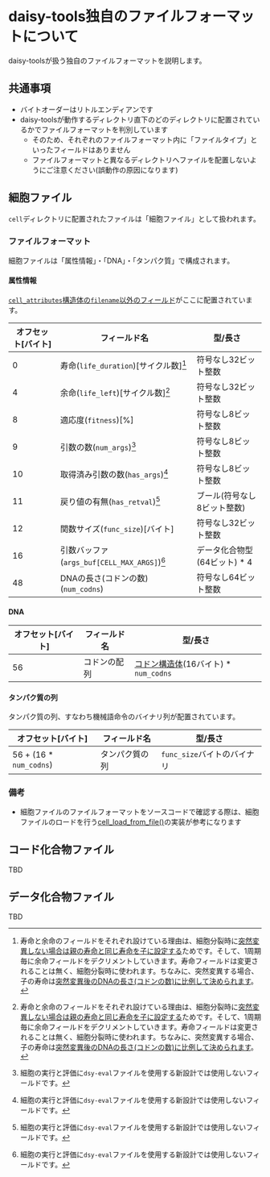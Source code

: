 # daisy-tools独自のファイルフォーマットについて

daisy-toolsが扱う独自のファイルフォーマットを説明します。

## 共通事項

- バイトオーダーはリトルエンディアンです
- daisy-toolsが動作するディレクトリ直下のどのディレクトリに配置されているかでファイルフォーマットを判別しています
  - そのため、それぞれのファイルフォーマット内に「ファイルタイプ」といったフィールドはありません
  - ファイルフォーマットと異なるディレクトリへファイルを配置しないようにご注意ください(誤動作の原因になります)

## 細胞ファイル

`cell`ディレクトリに配置されたファイルは「細胞ファイル」として扱われます。

### ファイルフォーマット

細胞ファイルは「属性情報」・「DNA」・「タンパク質」で構成されます。

#### 属性情報

[`cell_attributes`構造体の`filename`以外のフィールド](https://github.com/cupnes/daisy-tools/blob/89613d9fcccea2a4fea078ba394b314cac674d17/cell.h#L19-L31)がここに配置されています。

| オフセット[バイト] | フィールド名 | 型/長さ |
| --- | --- | --- |
| 0 | 寿命(`life_duration`)[サイクル数][^life_duration_left] | 符号なし32ビット整数 |
| 4 | 余命(`life_left`)[サイクル数][^life_duration_left] | 符号なし32ビット整数 |
| 8 | 適応度(`fitness`)[%] | 符号なし8ビット整数 |
| 9 | 引数の数(`num_args`)[^not_used_with_dsy-eval] | 符号なし8ビット整数 |
| 10 | 取得済み引数の数(`has_args`)[^not_used_with_dsy-eval] | 符号なし8ビット整数 |
| 11 | 戻り値の有無(`has_retval`)[^not_used_with_dsy-eval] | ブール(符号なし8ビット整数) |
| 12 | 関数サイズ(`func_size`)[バイト] | 符号なし32ビット整数 |
| 16 | 引数バッファ(`args_buf[CELL_MAX_ARGS]`)[^not_used_with_dsy-eval] | データ化合物型(64ビット) * 4 |
| 48 | DNAの長さ(コドンの数)(`num_codns`) | 符号なし64ビット整数 |

[^life_duration_left]: 寿命と余命のフィールドをそれぞれ設けている理由は、細胞分裂時に[突然変異しない場合は親の寿命と同じ寿命を子に設定する](https://github.com/cupnes/daisy-tools/blob/89613d9fcccea2a4fea078ba394b314cac674d17/cell.c#L536-L537)ためです。そして、1周期毎に余命フィールドをデクリメントしていきます。寿命フィールドは変更されることは無く、細胞分裂時に使われます。ちなみに、突然変異する場合、子の寿命は[突然変異後のDNAの長さ(コドンの数)に比例して決められます](https://github.com/cupnes/daisy-tools/blob/89613d9fcccea2a4fea078ba394b314cac674d17/cell.c#L514-L516)。
[^not_used_with_dsy-eval]: 細胞の実行と評価に`dsy-eval`ファイルを使用する新設計では使用しないフィールドです。

#### DNA

| オフセット[バイト] | フィールド名 | 型/長さ |
| --- | --- | --- |
| 56 | コドンの配列 | [コドン構造体](https://github.com/cupnes/daisy-tools/blob/89613d9fcccea2a4fea078ba394b314cac674d17/cell.h#L36-L55)(16バイト) * `num_codns` |

#### タンパク質の列

タンパク質の列、すなわち機械語命令のバイナリ列が配置されています。

| オフセット[バイト] | フィールド名 | 型/長さ |
| --- | --- | --- |
| 56 + (16 * `num_codns`) | タンパク質の列 | `func_size`バイトのバイナリ |

### 備考

- 細胞ファイルのファイルフォーマットをソースコードで確認する際は、細胞ファイルのロードを行う[cell_load_from_file()](https://github.com/cupnes/daisy-tools/blob/89613d9fcccea2a4fea078ba394b314cac674d17/cell.c#L630-L671)の実装が参考になります

## コード化合物ファイル

TBD

## データ化合物ファイル

TBD
